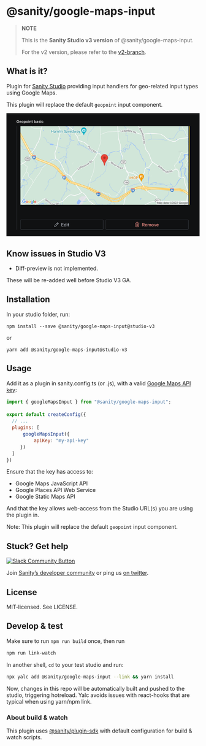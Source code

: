 # @sanity/google-maps-input

> **NOTE**
>
> This is the **Sanity Studio v3 version** of @sanity/google-maps-input.
>
> For the v2 version, please refer to the [v2-branch](https://github.com/sanity-io/sanity/tree/next/packages/%40sanity/google-maps-input).

## What is it? 
Plugin for [Sanity Studio](https://www.sanity.io) providing input handlers for geo-related input types using Google Maps.

This plugin will replace the default `geopoint` input component.

![Google maps input](assets/google-maps-input.png)

## Know issues in Studio V3

* Diff-preview is not implemented.

These will be re-added well before Studio V3 GA.

## Installation

In your studio folder, run:

```
npm install --save @sanity/google-maps-input@studio-v3
```

or

```
yarn add @sanity/google-maps-input@studio-v3
```

## Usage

Add it as a plugin in sanity.config.ts (or .js), with a valid [Google Maps API key](https://developers.google.com/maps/documentation/javascript/get-api-key):

```js
import { googleMapsInput } from "@sanity/google-maps-input";

export default createConfig({
  // ...
  plugins: [
      googleMapsInput({
          apiKey: "my-api-key"
     })
  ] 
})
```
Ensure that the key has access to:
* Google Maps JavaScript API
* Google Places API Web Service
* Google Static Maps API

And that the key allows web-access from the Studio URL(s) you are using the plugin in. 

Note: This plugin will replace the default `geopoint` input component.

## Stuck? Get help

[![Slack Community Button](https://slack.sanity.io/badge.svg)](https://slack.sanity.io/)

Join [Sanity’s developer community](https://slack.sanity.io) or ping us [on twitter](https://twitter.com/sanity_io).

## License

MIT-licensed. See LICENSE.

## Develop & test

Make sure to run `npm run build` once, then run

```bash
npm run link-watch
```

In another shell, `cd` to your test studio and run:

```bash
npx yalc add @sanity/google-maps-input --link && yarn install
```

Now, changes in this repo will be automatically built and pushed to the studio,
triggering hotreload. Yalc avoids issues with react-hooks that are typical when using yarn/npm link.

### About build & watch

This plugin uses [@sanity/plugin-sdk](https://github.com/sanity-io/plugin-sdk)
with default configuration for build & watch scripts.


